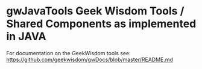 # gwJavaTools Geek Wisdom Tools / Shared Components as implemented in JAVA

For documentation on the GeekWisdom tools see: https://github.com/geekwisdom/gwDocs/blob/master/README.md

